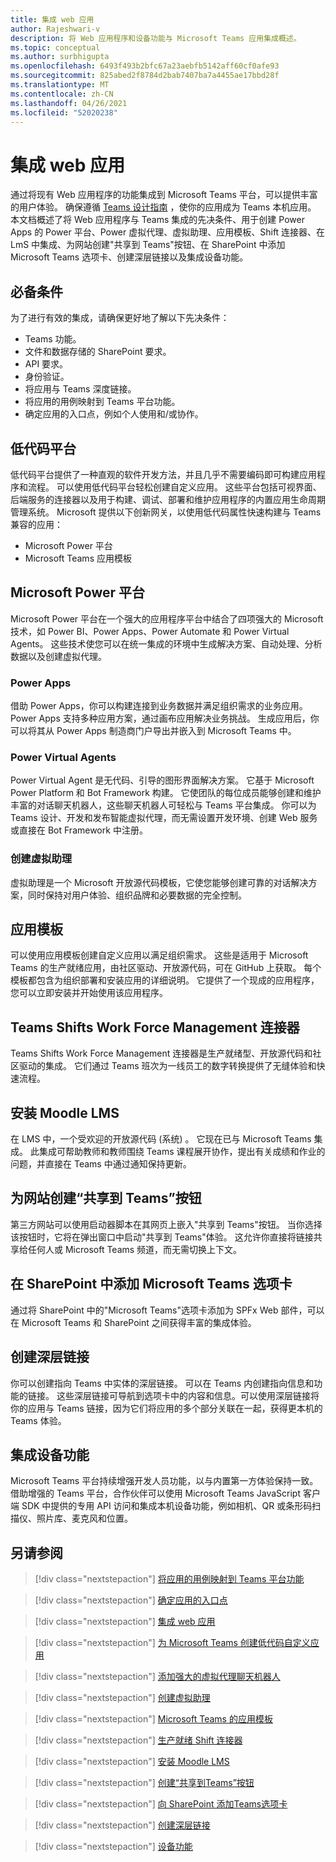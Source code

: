 ```yaml
---
title: 集成 web 应用
author: Rajeshwari-v
description: 将 Web 应用程序和设备功能与 Microsoft Teams 应用集成概述。
ms.topic: conceptual
ms.author: surbhigupta
ms.openlocfilehash: 6493f493b2bfc67a23aebfb5142aff60cf0afe93
ms.sourcegitcommit: 825abed2f8784d2bab7407ba7a4455ae17bbd28f
ms.translationtype: MT
ms.contentlocale: zh-CN
ms.lasthandoff: 04/26/2021
ms.locfileid: "52020238"
---
```

# <a name="integrate-web-apps"></a>集成 web 应用

通过将现有 Web 应用程序的功能集成到 Microsoft Teams 平台，可以提供丰富的用户体验。 确保遵循 [Teams 设计指南](~/concepts/design/understand-use-cases.md) ，使你的应用成为 Teams 本机应用。
本文档概述了将 Web 应用程序与 Teams 集成的先决条件、用于创建 Power Apps 的 Power 平台、Power 虚拟代理、虚拟助理、应用模板、Shift 连接器、在 LmS 中集成、为网站创建"共享到 Teams"按钮、在 SharePoint 中添加 Microsoft Teams 选项卡、创建深层链接以及集成设备功能。

## <a name="prerequisites"></a>必备条件   

为了进行有效的集成，请确保更好地了解以下先决条件：
* Teams 功能。 
* 文件和数据存储的 SharePoint 要求。
* API 要求。
* 身份验证。
* 将应用与 Teams 深度链接。
* 将应用的用例映射到 Teams 平台功能。
* 确定应用的入口点，例如个人使用和/或协作。

## <a name="low-code-platforms"></a>低代码平台

低代码平台提供了一种直观的软件开发方法，并且几乎不需要编码即可构建应用程序和流程。 可以使用低代码平台轻松创建自定义应用。 这些平台包括可视界面、后端服务的连接器以及用于构建、调试、部署和维护应用程序的内置应用生命周期管理系统。 Microsoft 提供以下创新网关，以使用低代码属性快速构建与 Teams 兼容的应用：
* Microsoft Power 平台
* Microsoft Teams 应用模板

## <a name="microsoft-power-platform"></a>Microsoft Power 平台

Microsoft Power 平台在一个强大的应用程序平台中结合了四项强大的 Microsoft 技术，如 Power BI、Power Apps、Power Automate 和 Power Virtual Agents。 这些技术使您可以在统一集成的环境中生成解决方案、自动处理、分析数据以及创建虚拟代理。

### <a name="power-apps"></a>Power Apps

借助 Power Apps，你可以构建连接到业务数据并满足组织需求的业务应用。 Power Apps 支持多种应用方案，通过画布应用解决业务挑战。 生成应用后，你可以将其从 Power Apps 制造商门户导出并嵌入到 Microsoft Teams 中。

### <a name="power-virtual-agents"></a>Power Virtual Agents

Power Virtual Agent 是无代码、引导的图形界面解决方案。 它基于 Microsoft Power Platform 和 Bot Framework 构建。 它使团队的每位成员能够创建和维护丰富的对话聊天机器人，这些聊天机器人可轻松与 Teams 平台集成。 你可以为 Teams 设计、开发和发布智能虚拟代理，而无需设置开发环境、创建 Web 服务或直接在 Bot Framework 中注册。

### <a name="create-virtual-assistant"></a>创建虚拟助理

虚拟助理是一个 Microsoft 开放源代码模板，它使您能够创建可靠的对话解决方案，同时保持对用户体验、组织品牌和必要数据的完全控制。 

## <a name="app-templates"></a>应用模板

可以使用应用模板创建自定义应用以满足组织需求。 这些是适用于 Microsoft Teams 的生产就绪应用，由社区驱动、开放源代码，可在 GitHub 上获取。 每个模板都包含为组织部署和安装应用的详细说明。 它提供了一个现成的应用程序，您可以立即安装并开始使用该应用程序。 

## <a name="teams-shifts-work-force-management-connectors"></a>Teams Shifts Work Force Management 连接器

Teams Shifts Work Force Management 连接器是生产就绪型、开放源代码和社区驱动的集成。 它们通过 Teams 班次为一线员工的数字转换提供了无缝体验和快速流程。

## <a name="install-moodle-lms"></a>安装 Moodle LMS

在 LMS 中，一个受欢迎的开放源代码 (系统) 。 它现在已与 Microsoft Teams 集成。 此集成可帮助教师和教师围绕 Teams 课程展开协作，提出有关成绩和作业的问题，并直接在 Teams 中通过通知保持更新。

## <a name="create-a-share-to-teams-button-for-your-website"></a>为网站创建“共享到 Teams”按钮

第三方网站可以使用启动器脚本在其网页上嵌入"共享到 Teams"按钮。 当你选择该按钮时，它将在弹出窗口中启动"共享到 Teams"体验。 这允许你直接将链接共享给任何人或 Microsoft Teams 频道，而无需切换上下文。

## <a name="add-a-microsoft-teams-tab-in-sharepoint"></a>在 SharePoint 中添加 Microsoft Teams 选项卡

通过将 SharePoint 中的"Microsoft Teams"选项卡添加为 SPFx Web 部件，可以在 Microsoft Teams 和 SharePoint 之间获得丰富的集成体验。 

## <a name="create-deep-link"></a>创建深层链接

你可以创建指向 Teams 中实体的深层链接。 可以在 Teams 内创建指向信息和功能的链接。 这些深层链接可导航到选项卡中的内容和信息。可以使用深层链接将你的应用与 Teams 链接，因为它们将应用的多个部分关联在一起，获得更本机的 Teams 体验。

## <a name="integrate-device-capabilities"></a>集成设备功能

Microsoft Teams 平台持续增强开发人员功能，以与内置第一方体验保持一致。 借助增强的 Teams 平台，合作伙伴可以使用 Microsoft Teams JavaScript 客户端 SDK 中提供的专用 API 访问和集成本机设备功能，例如相机、QR 或条形码扫描仪、照片库、麦克风和位置。 

## <a name="see-also"></a>另请参阅

> [!div class="nextstepaction"]
> [将应用的用例映射到 Teams 平台功能](~/concepts/design/map-use-cases.md)

> [!div class="nextstepaction"]
> [确定应用的入口点](~/concepts/extensibility-points.md)

> [!div class="nextstepaction"]
> [集成 web 应用](~/samples/integrating-web-apps.md)

> [!div class="nextstepaction"]
> [为 Microsoft Teams 创建低代码自定义应用](~/samples/teams-low-code-solutions.md)

> [!div class="nextstepaction"]
> [添加强大的虚拟代理聊天机器人](~/bots/how-to/add-power-virtual-agents-bot-to-teams.md)

> [!div class="nextstepaction"]
> [创建虚拟助理](~/samples/virtual-assistant.md)

> [!div class="nextstepaction"]
> [Microsoft Teams 的应用模板](~/samples/app-templates.md)

> [!div class="nextstepaction"]
> [生产就绪 Shift 连接器](~/samples/shifts-wfm-connectors.md)

> [!div class="nextstepaction"]
> [安装 Moodle LMS](~/resources/moodleinstructions.md)

> [!div class="nextstepaction"]
> [创建“共享到Teams”按钮](~/concepts/build-and-test/share-to-teams.md)

> [!div class="nextstepaction"]
> [向 SharePoint 添加Teams选项卡](~/tabs/how-to/tabs-in-sharepoint.md)

> [!div class="nextstepaction"]
> [创建深层链接](~/concepts/build-and-test/deep-links.md)

> [!div class="nextstepaction"]
> [设备功能](~/concepts/device-capabilities/device-capabilities-overview.md)
